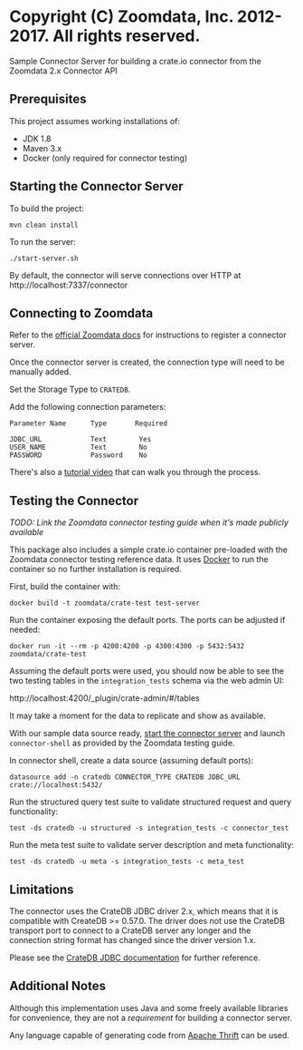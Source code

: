 # Copyright (C) Zoomdata, Inc. 2012-2017. All rights reserved.

Sample Connector Server for building a crate.io connector from the Zoomdata 2.x Connector API

## Prerequisites

This project assumes working installations of:

* JDK 1.8
* Maven 3.x
* Docker (only required for connector testing)

## <a name="starting"></a>Starting the Connector Server

To build the project:

`mvn clean install`

To run the server:

`./start-server.sh`

By default, the connector will serve connections over HTTP at http://localhost:7337/connector

## Connecting to Zoomdata

Refer to the [official Zoomdata docs](http://docs.zoomdata.com/managing-connector-services) for instructions to register a connector server.

Once the connector server is created, the connection type will need to be manually added.

Set the Storage Type to `CRATEDB`.

Add the following connection parameters:

    Parameter Name      Type       Required

    JDBC_URL            Text        Yes
    USER_NAME           Text        No
    PASSWORD            Password    No

There's also a [tutorial video](https://drive.google.com/open?id=0B5hqni4_xCGadGVMek40SDcyTVU) that can walk you through the process.

## Testing the Connector

_TODO: Link the Zoomdata connector testing guide when it's made publicly available_

This package also includes a simple crate.io container pre-loaded with the Zoomdata connector testing reference data. It uses [Docker](https://www.docker.com/) to run the container so no further installation is required.

First, build the container with:

`docker build -t zoomdata/crate-test test-server`

Run the container exposing the default ports. The ports can be adjusted if needed:

`docker run -it --rm -p 4200:4200 -p 4300:4300 -p 5432:5432 zoomdata/crate-test`

Assuming the default ports were used, you should now be able to see the two testing tables in the `integration_tests` schema via the web admin UI:

http://localhost:4200/_plugin/crate-admin/#/tables

It may take a moment for the data to replicate and show as available.

With our sample data source ready, [start the connector server](#starting) and launch `connector-shell` as provided by the Zoomdata testing guide.

In connector shell, create a data source (assuming default ports):

`datasource add -n cratedb CONNECTOR_TYPE CRATEDB JDBC_URL crate://localhost:5432/`

Run the structured query test suite to validate structured request and query functionality:

`test -ds cratedb -u structured -s integration_tests -c connector_test`

Run the meta test suite to validate server description and meta functionality:

`test -ds cratedb -u meta -s integration_tests -c meta_test`

## Limitations

The connector uses the CrateDB JDBC driver 2.x, which means that it is compatible with CreateDB >= 0.57.0. The driver does not use the CrateDB transport port to connect to a CrateDB server any longer and the connection string format has changed since the driver version 1.x.

Please see the [CrateDB JDBC documentation](https://crate.io/docs/reference/jdbc/en/2.1.2/#jdbc-driver-class) for further reference.

## Additional Notes

Although this implementation uses Java and some freely available libraries for convenience, they are not a *requirement* for building a connector server.

Any language capable of generating code from [Apache Thrift](https://thrift.apache.org/) can be used.